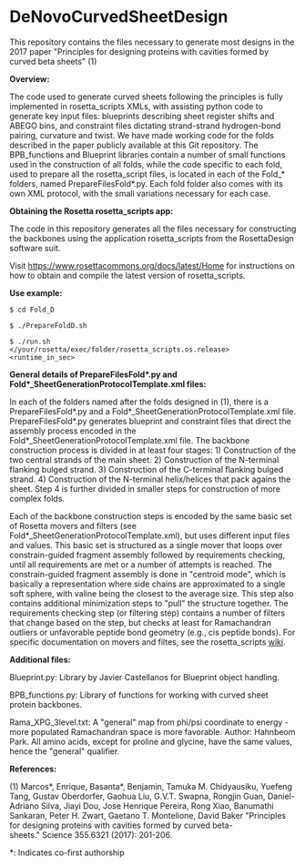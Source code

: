 # DeNovoCurvedSheetDesign
This repository contains the files necessary to generate most designs in the 2017 paper "Principles for designing proteins with cavities formed by curved beta sheets" (1)

<strong>Overview:</strong>

The code used to generate curved sheets following the principles is fully implemented in rosetta_scripts XMLs, with assisting python code to generate key input files: blueprints describing sheet register shifts and ABEGO bins, and constraint files dictating strand-strand hydrogen-bond pairing, curvature and twist. We have made working code for the folds described in the paper publicly available at this Git repository. The BPB_functions and Blueprint libraries contain a number of small functions used in the construction of all folds, while the code specific to each fold, used to prepare all the rosetta_script files, is located in each of the Fold_* folders, named PrepareFilesFold*.py. Each fold folder also comes with its own XML protocol, with the small variations necessary for each case.

<strong>Obtaining the Rosetta rosetta_scripts app:</strong>

The code in this repository generates all the files necessary for constructing the backbones using the application rosetta_scripts from the RosettaDesign software suit. 

Visit https://www.rosettacommons.org/docs/latest/Home for instructions on how to obtain and compile the latest version of rosetta_scripts.

<strong>Use example:</strong>

<code>$ cd Fold_D</code>

<code>$ ./PrepareFoldD.sh</code>

<code>$ ./run.sh </your/rosetta/exec/folder/rosetta_scripts.os.release> <runtime_in_sec></code>

<strong>General details of PrepareFilesFold*.py and Fold*_SheetGenerationProtocolTemplate.xml	files:</strong>

In each of the folders named after the folds designed in (1), there is a PrepareFilesFold*.py and a Fold*_SheetGenerationProtocolTemplate.xml file. PrepareFilesFold*.py generates blueprint and constraint files that direct the assembly process encoded in the Fold*_SheetGenerationProtocolTemplate.xml file. The backbone construction process is divided in at least four stages: 1) Construction of the two central strands of the main sheet. 2) Construction of the N-terminal flanking bulged strand. 3) Construction of the C-terminal flanking bulged strand. 4) Construction of the N-terminal helix/helices that pack agains the sheet. Step 4 is further divided in smaller steps for construction of more complex folds.

Each of the backbone construction steps is encoded by the same basic set of Rosetta movers and filters (see Fold*_SheetGenerationProtocolTemplate.xml), but uses different input files and values. This basic set is structured as a single mover that loops over constrain-guided fragment assembly followed by requirements checking, until all requirements are met or a number of attempts is reached. The constrain-guided fragment assembly is done in "centroid mode", which is basically a representation where side chains are approximated to a single soft sphere, with valine being the closest to the average size. This step also contains additional minimization steps to "pull" the structure together. The requirements checking step (or filtering step) contains a number of filters that change based on the step, but checks at least for Ramachandran outliers or unfavorable peptide bond geometry (e.g., cis peptide bonds). For specific documentation on movers and filtes, see the rosetta_scripts <a href="https://www.rosettacommons.org/docs/latest/scripting_documentation/RosettaScripts/RosettaScripts">wiki</a>.



<strong>Additional files:</strong>

Blueprint.py: Library by Javier Castellanos for Blueprint object handling.

BPB_functions.py: Library of functions for working with curved sheet protein backbones.

Rama_XPG_3level.txt: A "general" map from phi/psi coordinate to energy -  more populated Ramachandran space is more favorable. Author: Hahnbeom Park. All amino acids, except for proline and glycine, have the same values, hence the "general" qualifier. 

<strong>References:</strong>

(1) Marcos*, Enrique, Basanta*, Benjamin, Tamuka M. Chidyausiku, Yuefeng Tang, Gustav Oberdorfer, Gaohua Liu, G.V.T. Swapna, Rongjin Guan, Daniel-Adriano Silva, Jiayi Dou, Jose Henrique Pereira, Rong Xiao, Banumathi Sankaran, Peter H. Zwart, Gaetano T. Montelione, David Baker "Principles for designing proteins with cavities formed by curved beta-sheets." Science 355.6321 (2017): 201-206.

*: Indicates co-first authorship
